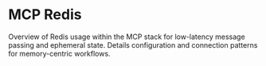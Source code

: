 # MCP Redis

Overview of Redis usage within the MCP stack for low-latency message passing and ephemeral state. Details configuration and connection patterns for memory-centric workflows.
